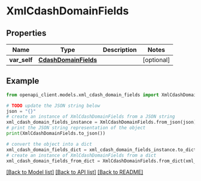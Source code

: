 # XmlCdashDomainFields


## Properties

Name | Type | Description | Notes
------------ | ------------- | ------------- | -------------
**var_self** | [**CdashDomainFields**](CdashDomainFields.md) |  | [optional] 

## Example

```python
from openapi_client.models.xml_cdash_domain_fields import XmlCdashDomainFields

# TODO update the JSON string below
json = "{}"
# create an instance of XmlCdashDomainFields from a JSON string
xml_cdash_domain_fields_instance = XmlCdashDomainFields.from_json(json)
# print the JSON string representation of the object
print(XmlCdashDomainFields.to_json())

# convert the object into a dict
xml_cdash_domain_fields_dict = xml_cdash_domain_fields_instance.to_dict()
# create an instance of XmlCdashDomainFields from a dict
xml_cdash_domain_fields_from_dict = XmlCdashDomainFields.from_dict(xml_cdash_domain_fields_dict)
```
[[Back to Model list]](../README.md#documentation-for-models) [[Back to API list]](../README.md#documentation-for-api-endpoints) [[Back to README]](../README.md)


